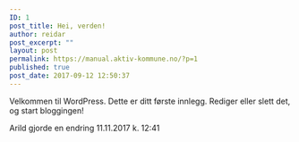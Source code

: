 ```yaml
---
ID: 1
post_title: Hei, verden!
author: reidar
post_excerpt: ""
layout: post
permalink: https://manual.aktiv-kommune.no/?p=1
published: true
post_date: 2017-09-12 12:50:37
---
```

Velkommen til WordPress. Dette er ditt første innlegg. Rediger eller slett det, og start bloggingen!

Arild gjorde en endring 11.11.2017 k. 12:41 